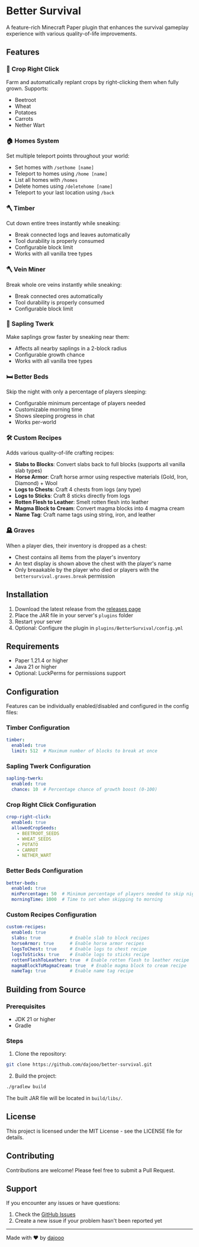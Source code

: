 # Better Survival

A feature-rich Minecraft Paper plugin that enhances the survival gameplay experience with various quality-of-life improvements.

## Features

### 🌾 Crop Right Click
Farm and automatically replant crops by right-clicking them when fully grown. Supports:
- Beetroot
- Wheat
- Potatoes
- Carrots
- Nether Wart

### 🏠 Homes System
Set multiple teleport points throughout your world:
- Set homes with `/sethome [name]`
- Teleport to homes using `/home [name]`
- List all homes with `/homes`
- Delete homes using `/deletehome [name]`
- Teleport to your last location using `/back`

### 🪓 Timber
Cut down entire trees instantly while sneaking:
- Break connected logs and leaves automatically
- Tool durability is properly consumed
- Configurable block limit
- Works with all vanilla tree types

### 🪓 Vein Miner
Break whole ore veins instantly while sneaking:
- Break connected ores automatically
- Tool durability is properly consumed
- Configurable block limit

### 🌱 Sapling Twerk
Make saplings grow faster by sneaking near them:
- Affects all nearby saplings in a 2-block radius
- Configurable growth chance
- Works with all vanilla tree types

### 🛏️ Better Beds
Skip the night with only a percentage of players sleeping:
- Configurable minimum percentage of players needed
- Customizable morning time
- Shows sleeping progress in chat
- Works per-world

### 🛠️ Custom Recipes
Adds various quality-of-life crafting recipes:
- **Slabs to Blocks**: Convert slabs back to full blocks (supports all vanilla slab types)
- **Horse Armor**: Craft horse armor using respective materials (Gold, Iron, Diamond) + Wool
- **Logs to Chests**: Craft 4 chests from logs (any type)
- **Logs to Sticks**: Craft 8 sticks directly from logs
- **Rotten Flesh to Leather**: Smelt rotten flesh into leather
- **Magma Block to Cream**: Convert magma blocks into 4 magma cream
- **Name Tag**: Craft name tags using string, iron, and leather

### 🪦 Graves
When a player dies, their inventory is dropped as a chest:
- Chest contains all items from the player's inventory
- An text display is shown above the chest with the player's name
- Only breaakable by the player who died or players with the `bettersurvival.graves.break` permission

## Installation

1. Download the latest release from the [releases page](https://github.com/dajooo/better-survival/tags)
2. Place the JAR file in your server's `plugins` folder
3. Restart your server
4. Optional: Configure the plugin in `plugins/BetterSurvival/config.yml`

## Requirements

- Paper 1.21.4 or higher
- Java 21 or higher
- Optional: LuckPerms for permissions support

## Configuration

Features can be individually enabled/disabled and configured in the config files:

### Timber Configuration
```yaml
timber:
  enabled: true
  limit: 512  # Maximum number of blocks to break at once
```

### Sapling Twerk Configuration
```yaml
sapling-twerk:
  enabled: true
  chance: 10  # Percentage chance of growth boost (0-100)
```

### Crop Right Click Configuration
```yaml
crop-right-click:
  enabled: true
  allowedCropSeeds:
    - BEETROOT_SEEDS
    - WHEAT_SEEDS
    - POTATO
    - CARROT
    - NETHER_WART
```

### Better Beds Configuration
```yaml
better-beds:
  enabled: true
  minPercentage: 50  # Minimum percentage of players needed to skip night
  morningTime: 1000  # Time to set when skipping to morning
```

### Custom Recipes Configuration
```yaml
custom-recipes:
  enabled: true
  slabs: true           # Enable slab to block recipes
  horseArmor: true      # Enable horse armor recipes
  logsToChest: true     # Enable logs to chest recipe
  logsToSticks: true    # Enable logs to sticks recipe
  rottenFleshToLeather: true  # Enable rotten flesh to leather recipe
  magmaBlockToMagmaCream: true  # Enable magma block to cream recipe
  nameTag: true         # Enable name tag recipe
```

## Building from Source

### Prerequisites
- JDK 21 or higher
- Gradle

### Steps
1. Clone the repository:
```bash
git clone https://github.com/dajooo/better-survival.git
```

2. Build the project:
```bash
./gradlew build
```

The built JAR file will be located in `build/libs/`.

## License

This project is licensed under the MIT License - see the LICENSE file for details.

## Contributing

Contributions are welcome! Please feel free to submit a Pull Request.

## Support

If you encounter any issues or have questions:
1. Check the [GitHub Issues](https://github.com/dajooo/better-survival/issues)
2. Create a new issue if your problem hasn't been reported yet

---

Made with ❤️ by [dajooo](https://dario.lol)
